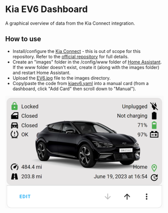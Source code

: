 # Kia EV6 Dashboard
A graphical overview of data from the Kia Connect integration.

## How to use

 - Install/configure the [Kia Connect](https://github.com/Hyundai-Kia-Connect/kia_uvo) - this is out of scope for this repository. Refer to the [official repository](https://github.com/Hyundai-Kia-Connect/kia_uvo#installation) for full details.
 - Create an "images" folder in the /config/www folder of [Home Assistant](https://home-assistant.io). If the www folder doesn't exist, create it (along with the images folder) and restart Home Assistant.
 - Upload the [EV6.jpg](./EV6.jpg) file to the images directory.
 - Copy/paste the code from [kiaev6.yaml](./kiaev6.yaml) into a manual card (from a dashboard, click "Add Card" then scroll down to "Manual").

![Preview](./preview.png)
